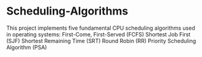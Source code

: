 # Scheduling-Algorithms
This project implements five fundamental CPU scheduling algorithms used in operating systems:  First-Come, First-Served (FCFS)  Shortest Job First (SJF)  Shortest Remaining Time (SRT)  Round Robin (RR)  Priority Scheduling Algorithm (PSA)
